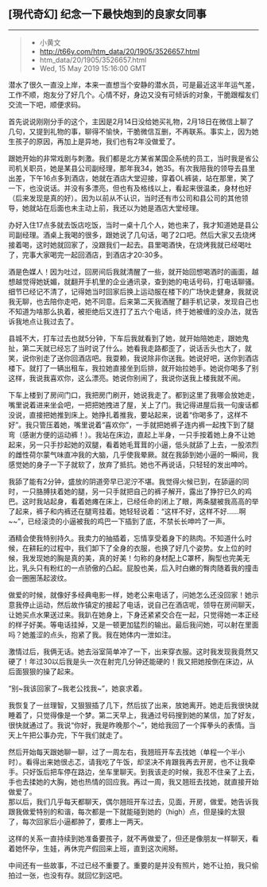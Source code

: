 
## [現代奇幻] 纪念一下最快炮到的良家女同事
------       
> * 小黄文
> * http://t66y.com/htm_data/20/1905/3526657.html
> * htm_data/20/1905/3526657.html
> * Wed, 15 May 2019 15:16:00 GMT

潜水了很久一直没上岸，本来一直想当个安静的潜水员，可是最近这半年运气差，工作不顺，炮友分了好几个。心情不好，身边又没有可倾诉的对象，干脆跟榴友们交流一下吧，顺便求码。  
  
首先说说刚刚分手的这个，主因是2月14日没给她买礼物，2月18日在微信上聊了几句，又提到礼物的事，聊得不愉快，干脆微信互删，不再联系。事实上，因为她生孩子的原因，再加上是异地，我们也有2年没做爱了。  
  
跟她开始的非常戏剧与刺激。我们都是北方某省某国企系统的员工，当时我是省公司机关职员，她是某县公司副经理，那年我34，她35。有次我陪我的领导去县里出差，下午16点多到酒店，她就在酒店大堂迎接，穿着OL裤装，站在那里，笑了一下，也没说话。并没有多漂亮，但也有及格线以上，看起来很温柔，身材也好（后来发现是真的好）。因为以前从不认识，当时还有市公司和县公司的其他领导，她就站在后面也未主动上前，我还以为她是酒店大堂经理。  
  
办好入住17点多就去饭店吃饭，当时一桌十几个人，她也来了，我才知道她是县公司副经理。酒桌上我喝的很多，跟她说了几句话，喝了2口吧。然后大家又去烧烤接着喝，这时她就回家了，没跟我们一起去。县里喝酒快，在烧烤我就已经喝吐了，完事大家喝完一起回酒店，到酒店才20:30多。  
  
酒是色媒人！因为吐过，回房间后我就清醒了一些，就开始回想喝酒时的画面，越想越觉得她妩媚，就翻开手机里的企业通讯录，查到她的电话号码，打电话聊骚。细节已经记不清了，记得她当时回家后换上运动服在楼下的广场快走健身，我就说我无聊，也去陪你走吧，她不同意。后来第二天我酒醒了翻手机记录，发现自己也不知道为啥那么执着，被拒绝后又连打了五六个电话，终于她被缠的没办法，就告诉我地点让我过去了。  
  
县城不大，打车过去也就5分钟，下车后我就看到了她，就开始陪她走，跟她鬼扯，第二天就已经忘了当时说了什么。她看我走路都歪了，说话舌头也大了，就笑，说你别走了送你回酒店吧。我耍赖，我说除非你送我。她说好吧，送你到酒店楼下。就打了一辆出租车，我拉她直接坐到后排，就开始拉她手。她说你喝多了别这样，我说我喜欢你，这么漂亮。她说你别闹了，我说你送我上楼我就不闹。  
  
下车上楼到了房间门口，我把房门刷开，她说我走了。都到这里了我哪会放她走，嘴里说着进来坐会吧，一把把她拽进了屋，关上了门。我记得进屋后我一句废话都没说，直接把她推到床上。她挣扎着推我，要站起来，说着“你喝多了，这样不好”。我只管压着她，嘴里说着“喜欢你”，一手就把她裤子连内裤一起拽下到了腿弯（感谢方便的运动裤！）。我站在床边，直起上半身，一只手按着她上身不让她起来，另一只手抄起她的双腿，看着她毛茸茸的小逼，低头就舔了上去，一股浓烈的雌性荷尔蒙气味直冲我的大脑，几乎使我晕厥。就在我舔到她小逼的一瞬间，我感觉她的身子一下子就软了，放弃了抵抗。她也不再说话，只轻轻的发出呻吟。  
  
我舔了能有2分钟，盛放的阴道旁早已泥泞不堪。我觉得火候已到，在舔逼的同时，一只胳膊扶着她的腿，另一只手就把自己的裤子解开，露出了狰狞已久的鸡巴。这时我站起身，看着她瘫在床上，已经任命的闭上了眼，两条腿被我高高的举了起来，裤子和内裤还在腿弯挂着。她轻轻说着：“这样不好，这样不好……啊~~”，已经滚烫的小逼被我的鸡巴一下插到了底，不禁长长呻吟了一声。  
  
酒精会使我特别持久。我卖力的抽插着，忘情享受着身下的熟肉。不知道什么时候，在耕耘的过程中，我们卸下了全身的衣服，也换了好几个姿势。女上位的时候，我发现她的胸是真的美，真的好美！匀称的身材配上C罩杯，胸型也完美无比，乳头只有粉红的一点骄傲的凸起。屁股也美，后入时白嫩的臀肉随着我的撞击会一圈圈荡起波纹。  
  
做爱的时候，就像好多经典电影一样，她老公来电话了，问她怎么还没回家！她示意我停止运动，然后故作镇定的接起了电话，说自己在酒店呢，领导在房间聊天，让她买点水果送过来。我趴在她身上，下身还紧紧交合在一起，只觉得她一本正经的样子好美。等电话挂掉，又是一顿更加猛烈的输出。最后我问她，可以射在里面吗？她羞涩的点头，抱紧了我。我在她体内一泄如注。  
  
激情过后，我俩无话。她去浴室简单冲了一下，出来穿衣服。这时我发现我竟然又硬了！年过30以后我是头一次在射完几分钟还能硬的！我又把她按倒在床边，从后面狠狠的操了起来。  
  
“别~我该回家了~我老公找我~”，她哀求着。  
  
我恢复了一丝理智，又狠狠插了几下，然后拔了出来，放她离开。她走后我很快就睡着了，只觉得像是一个梦。第二天早上，我通过号码搜到她的某信，加了好友，很快就通过了。我说“你好，我是昨晚那个~”，她给我回了一个挥拳头的表情。当天上午把公事办完，下午我们就走了。  
  
然后开始每天跟她聊一聊，过了一周左右，我翘班开车去找她（单程一个半小时）。看得出来她很忐忑，请我吃了午饭，却坚决不肯跟我再去开房，也不让我牵手。只好饭后把车停在路边，坐车里聊天。到我该走的时候，我忍不住亲了上去，手也去揉她的大胸，她也热情的回应我。再过一周，我又翘班去找她，就直接开始做爱了。  
那以后，我们几乎每天都聊天，偶尔翘班开车过去，见面，开房，做爱。她告诉我跟我做爱特别的和谐，每次都是一下就能碰到她的（high）点，但是操的太狠了，每次回家后小逼都肿了，要疼上一两天。  
  
这样的关系一直持续到她准备要孩子，就不再做爱了，但还是像朋友一样聊天，看着她怀孕，生娃，再休完产假回来上班，直到这次闹掰。  
  
中间还有一些故事，不过已经不重要了。重要的是并没有照片，她不让拍，我只偷拍过一张，也没有存。就回忆到这吧。
